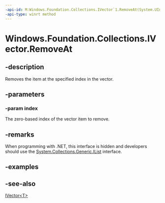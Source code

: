```yaml
---
-api-id: M:Windows.Foundation.Collections.IVector`1.RemoveAt(System.UInt32)
-api-type: winrt method
---
```


<!-- Method syntax
public void RemoveAt(System.UInt32 index)
-->

# Windows.Foundation.Collections.IVector<T>.RemoveAt

## -description
Removes the item at the specified index in the vector.

## -parameters
### -param index
The zero-based index of the vector item to remove.

## -remarks
When programming with .NET, this interface is hidden and developers should use the [System.Collections.Generic.IList<T>](https://docs.microsoft.com/dotnet/api/system.collections.generic.ilist-1) interface.

## -examples

## -see-also
[IVector&lt;T&gt;](ivector_1.md)